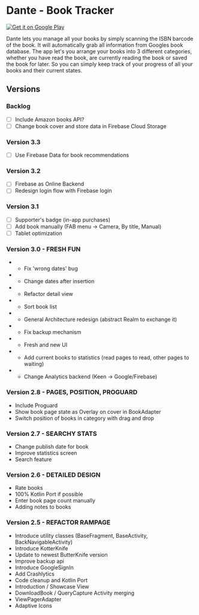 # Dante - Book Tracker

<a href='https://play.google.com/store/apps/details?id=at.shockbytes.dante&pcampaignid=MKT-Other-global-all-co-prtnr-py-PartBadge-Mar2515-1'><img alt='Get it on Google Play' src='https://play.google.com/intl/en_us/badges/images/generic/en_badge_web_generic.png' /></a>

Dante lets you manage all your books by simply scanning the ISBN barcode of the book. 
It will automatically grab all information from Googles book database. 
The app let's you arrange your books into 3 different categories, whether you 
have read the book, are currently reading the book or saved the book for later. So you 
can simply keep track of your progress of all your books and their current states.

## Versions

### Backlog
- [ ] Include Amazon books API?
- [ ] Change book cover and store data in Firebase Cloud Storage

### Version 3.3
- [ ] Use Firebase Data for book recommendations

### Version 3.2
- [ ] Firebase as Online Backend
- [ ] Redesign login flow with Firebase login

### Version 3.1
- [ ] Supporter's badge (in-app purchases)
- [ ] Add book manually (FAB menu -> Camera, By title, Manual)
- [ ] Tablet optimization

### Version 3.0 - FRESH FUN
- * Fix 'wrong dates' bug
- * Change dates after insertion
- * Refactor detail view
- * Sort book list
- * General Architecture redesign (abstract Realm to exchange it)
- * Fix backup mechanism
- * Fresh and new UI
- * Add current books to statistics (read pages to read, other pages to waiting)
- * Change Analytics backend (Keen -> Google/Firebase)

### Version 2.8 - PAGES, POSITION, PROGUARD
* Include Proguard
* Show book page state as Overlay on cover in BookAdapter
* Switch position of books in category with drag and drop

### Version 2.7 - SEARCHY STATS
* Change publish date for book
* Improve statistics screen
* Search feature

### Version 2.6 - DETAILED DESIGN
* Rate books 
* 100% Kotlin Port if possible
* Enter book page count manually 
* Adding notes to books

### Version 2.5 - REFACTOR RAMPAGE

* Introduce utility classes (BaseFragment, BaseActivity, BackNavigableActivity)
* Introduce KotterKnife
* Update to newest ButterKnife version
* Improve backup api
* Introduce GoogleSignIn
* Add Crashlytics
* Code cleanup and Kotlin Port
* Introduction / Showcase View
* DownloadBook / QueryCapture Activity merging 
* ViewPagerAdapter
* Adaptive Icons
